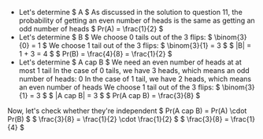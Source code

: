 <ul>
<li> Let's determine $ A $ 
As discussed in the solution to question 11, the probability of getting an even number of heads is the same as getting an odd number of heads 
$ Pr(A) = \frac{1}{2} $
	<li> Let's determine $ B $ 
	      We choose 0 tails out of the 3 flips: $ \binom{3}{0} = 1 $ 
	      We choose 1 tail out of the 3 flips: $ \binom{3}{1} = 3 $ 
	      $ |B| = 1 + 3 = 4 $ 
	      $ Pr(B) = \frac{4}{8} = \frac{1}{2} $
	<li> Let's determine $ A cap B $ 
	      We need an even number of heads at at most 1 tail 
	      In the case of 0 tails, we have 3 heads, which means an odd number of heads: 0 
	      In the case of 1 tail, we have 2 heads, which means an even number of heads 
	      We choose 1 tail out of the 3 flips: $ \binom{3}{1} = 3 $ 
	      $ |A cap B| = 3 $ 
	      $ Pr(A cap B) = \frac{3}{8} $
</ul>
Now, let's check whether they're independent 
$ Pr(A cap B) = Pr(A) \cdot Pr(B) $ 
$ \frac{3}{8} = \frac{1}{2} \cdot \frac{1}{2} $ 
$ \frac{3}{8} = \frac{1}{4} $
